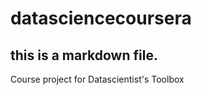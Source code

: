 datasciencecoursera
===================
## this is a markdown file.
Course project for Datascientist's Toolbox 
